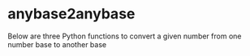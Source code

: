 # anybase2anybase
Below are three Python functions to convert a given number from one number base to another base
